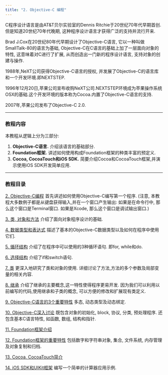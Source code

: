 ```yaml
---
title: "2. Objective-C 编程"
---
```


C程序设计语言是由AT&T贝尔实验室的Dennis Ritchie于20世纪70年代早期首创.但是知道20世纪70年代晚期, 这种程序设计语言才获得广泛的支持并流行开来.
    
Brad J.Cox在20世纪80年代早期设计了Objective-C语言, 它以一种叫做SmallTalk-80的语言为基础, Objective-C在C语言的基础上加了一层面向对象的特性, 这意味着对C进行了扩展, 从而创造出一门新的程序设计语言, 支持对象的创建与操作.
    
1988年,NeXT公司获得Objective-C语言的授权, 并发展了Objective-C的语言库和一个开发环境.即NEXTSTEP.
	
1996年12月20日,苹果公司宣布收购NeXT公司.NEXTSTEP环境成为苹果操作系统OSX的基础.这个开发环境的版本称为Cocoa.内置了Objective-C语言的支持.
	
2007年,苹果公司发布了Objective-C 2.0.
	
***

### 教程内容

本教程从逻辑上分为三部分:
	
1. **Objective-C语言.** 介绍该语言的基础部分.
2. **Foundation框架.** 讲述如何使用构成Foundation框架的种类丰富的预定义.
3. **Cocoa, CocoaTouch和iOS SDK.** 简要介绍Cocoa和CocoaTouch框架,并演示使用iOS SDK开发简单应用.
	
***

### 教程目录

[2. Objective-C编程](/) 
首先讲述如何使用Objective-C编写第一个程序. (注意, 本教程大多数例子都是从键盘获得输入,并在一个窗口产生输出: 如果是在命令行中, 那么这个窗口是Terminal窗口. 如果是Xcode, 那么这个窗口是调试输出窗口.)

[3. 类, 对象和方法](/)
介绍了面向对象程序设计的基础.

[4. 数据类型和表达式](/)
描述了基本的Objective-C数据类型以及如何在程序中使用它们.

[5. 循环结构](/)
介绍了在程序中可以使用的3种循环语句. 即for, while和do.

[6. 选择结构](/)
介绍了if和switch语句.

[7. 类](/)
更深入地研究了类和对象的使用. 详细讨论了方法,方法的多个参数及局部变量的相关内容.

[8. 继承](/)
介绍了继承的主要概念,这一特性使得程序更易开发. 因为我们可以利用以前编写的代码,使用继承和子类的概念, 可以方便的修改和扩展现有类定义.

[9. Objective-C语言的3个重要特性](/)
多态, 动态类型及动态绑定.

[10. Objective-C深入讨论](/)
既包含对象的初始化, block, 协议, 分类, 预处理程序. 还包含基本C语言特性, 如函数, 数组, 结构和指针.

[11. Foundation框架介绍](/)

[12. Foundation框架的重要特性](/)
包括数字和字符串对象, 集合, 文件系统, 内存管理及对象复制和归档.

[13. Cocoa, CocoaTouch简介](/)

[14. iOS SDK和UIKit框架](/)
编写一个简单的计算器应用示例.

